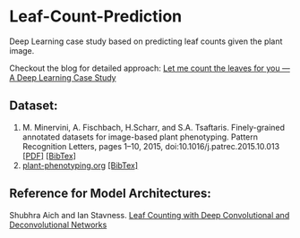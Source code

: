 # Leaf-Count-Prediction
Deep Learning case study based on predicting leaf counts given the plant image. 

Checkout the blog for detailed approach: [Let me count the leaves for you — A Deep Learning Case Study](https://towardsdatascience.com/let-me-count-the-leaves-for-you-a-deep-learning-case-study-687c24e5ac8a)

## Dataset:
1. M. Minervini, A. Fischbach, H.Scharr, and S.A. Tsaftaris. Finely-grained annotated datasets for image-based plant phenotyping. Pattern Recognition Letters, pages 1–10, 2015, doi:10.1016/j.patrec.2015.10.013 [[PDF]](http://ac.els-cdn.com/S0167865515003645/1-s2.0-S0167865515003645-main.pdf?_tid=b857c56c-9519-11e5-921f-00000aacb362&acdnat=1448637520_94632de233f4b8429a1727c827d4b8ac) [[BibTex]](https://www.plant-phenotyping.org/lw_resource/datapool/_items/item_338/minerviniprl2015.bib) 
2. [plant-phenotyping.org](https://www.plant-phenotyping.org/datasets) [[BibTex]](https://www.plant-phenotyping.org/lw_resource/datapool/_items/item_339/plantphenotypingdatasets.bib)

## Reference for Model Architectures:
Shubhra Aich and Ian Stavness. [Leaf Counting with Deep Convolutional and Deconvolutional Networks](https://arxiv.org/abs/1708.07570)

